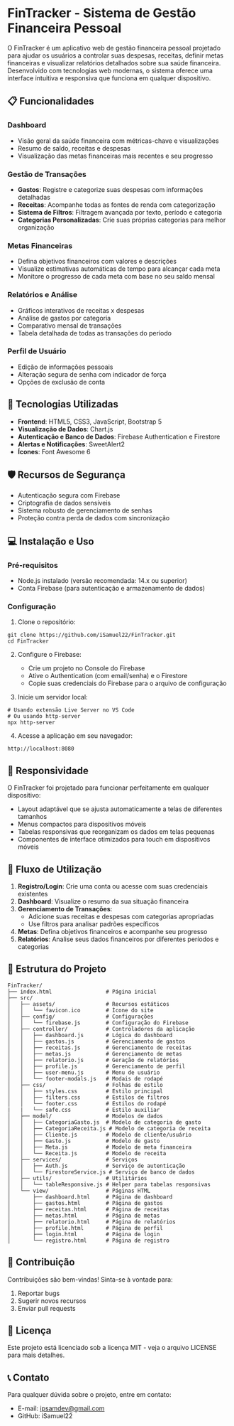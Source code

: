 # **FinTracker - Sistema de Gestão Financeira Pessoal**

O FinTracker é um aplicativo web de gestão financeira pessoal projetado para ajudar os usuários a controlar suas despesas, receitas, definir metas financeiras e visualizar relatórios detalhados sobre sua saúde financeira. Desenvolvido com tecnologias web modernas, o sistema oferece uma interface intuitiva e responsiva que funciona em qualquer dispositivo.

## **📋 Funcionalidades**

### Dashboard
* Visão geral da saúde financeira com métricas-chave e visualizações
* Resumo de saldo, receitas e despesas
* Visualização das metas financeiras mais recentes e seu progresso

### Gestão de Transações
* **Gastos**: Registre e categorize suas despesas com informações detalhadas
* **Receitas**: Acompanhe todas as fontes de renda com categorização
* **Sistema de Filtros**: Filtragem avançada por texto, período e categoria
* **Categorias Personalizadas**: Crie suas próprias categorias para melhor organização

### Metas Financeiras
* Defina objetivos financeiros com valores e descrições
* Visualize estimativas automáticas de tempo para alcançar cada meta
* Monitore o progresso de cada meta com base no seu saldo mensal

### Relatórios e Análise
* Gráficos interativos de receitas x despesas
* Análise de gastos por categoria
* Comparativo mensal de transações
* Tabela detalhada de todas as transações do período

### Perfil de Usuário
* Edição de informações pessoais
* Alteração segura de senha com indicador de força
* Opções de exclusão de conta

## **🚀 Tecnologias Utilizadas**
* **Frontend**: HTML5, CSS3, JavaScript, Bootstrap 5
* **Visualização de Dados**: Chart.js
* **Autenticação e Banco de Dados**: Firebase Authentication e Firestore
* **Alertas e Notificações**: SweetAlert2
* **Ícones**: Font Awesome 6

## **🛡️ Recursos de Segurança**
* Autenticação segura com Firebase
* Criptografia de dados sensíveis
* Sistema robusto de gerenciamento de senhas
* Proteção contra perda de dados com sincronização

## **💻 Instalação e Uso**

### Pré-requisitos
* Node.js instalado (versão recomendada: 14.x ou superior)
* Conta Firebase (para autenticação e armazenamento de dados)

### Configuração
1. Clone o repositório:
```
git clone https://github.com/iSamuel22/FinTracker.git
cd FinTracker
```

2. Configure o Firebase:
   * Crie um projeto no Console do Firebase
   * Ative o Authentication (com email/senha) e o Firestore
   * Copie suas credenciais do Firebase para o arquivo de configuração

3. Inicie um servidor local:
```
# Usando extensão Live Server no VS Code
# Ou usando http-server
npx http-server
```

4. Acesse a aplicação em seu navegador:
```
http://localhost:8080
```

## **📱 Responsividade**
O FinTracker foi projetado para funcionar perfeitamente em qualquer dispositivo:
* Layout adaptável que se ajusta automaticamente a telas de diferentes tamanhos
* Menus compactos para dispositivos móveis
* Tabelas responsivas que reorganizam os dados em telas pequenas
* Componentes de interface otimizados para touch em dispositivos móveis

## **🔄 Fluxo de Utilização**
1. **Registro/Login**: Crie uma conta ou acesse com suas credenciais existentes
2. **Dashboard**: Visualize o resumo da sua situação financeira
3. **Gerenciamento de Transações**:
   * Adicione suas receitas e despesas com categorias apropriadas
   * Use filtros para analisar padrões específicos
4. **Metas**: Defina objetivos financeiros e acompanhe seu progresso
5. **Relatórios**: Analise seus dados financeiros por diferentes períodos e categorias

## **📝 Estrutura do Projeto**
```
FinTracker/
├── index.html                 # Página inicial
├── src/
│   ├── assets/                # Recursos estáticos
│   │   └── favicon.ico        # Ícone do site
│   ├── config/                # Configurações
│   │   └── firebase.js        # Configuração do Firebase
│   ├── controller/            # Controladores da aplicação
│   │   ├── dashboard.js       # Lógica do dashboard
│   │   ├── gastos.js          # Gerenciamento de gastos
│   │   ├── receitas.js        # Gerenciamento de receitas
│   │   ├── metas.js           # Gerenciamento de metas
│   │   ├── relatorio.js       # Geração de relatórios
│   │   ├── profile.js         # Gerenciamento de perfil
│   │   ├── user-menu.js       # Menu de usuário
│   │   └── footer-modals.js   # Modais de rodapé
│   ├── css/                   # Folhas de estilo
│   │   ├── styles.css         # Estilo principal
│   │   ├── filters.css        # Estilos de filtros
│   │   └── footer.css         # Estilos do rodapé
|   |   └── safe.css           # Estilo auxiliar
│   ├── model/                 # Modelos de dados
│   │   ├── CategoriaGasto.js  # Modelo de categoria de gasto
│   │   ├── CategoriaReceita.js # Modelo de categoria de receita
│   │   ├── Cliente.js         # Modelo de cliente/usuário
│   │   ├── Gasto.js           # Modelo de gasto
│   │   ├── Meta.js            # Modelo de meta financeira
│   │   └── Receita.js         # Modelo de receita
│   ├── services/              # Serviços
│   │   ├── Auth.js            # Serviço de autenticação
│   │   └── FirestoreService.js # Serviço de banco de dados
│   ├── utils/                 # Utilitários
│   │   └── tableResponsive.js # Helper para tabelas responsivas
│   └── view/                  # Páginas HTML
│       ├── dashboard.html     # Página de dashboard
│       ├── gastos.html        # Página de gastos
│       ├── receitas.html      # Página de receitas
│       ├── metas.html         # Página de metas
│       ├── relatorio.html     # Página de relatórios
│       ├── profile.html       # Página de perfil
│       ├── login.html         # Página de login
│       └── registro.html      # Página de registro
```

## **🤝 Contribuição**
Contribuições são bem-vindas! Sinta-se à vontade para:
1. Reportar bugs
2. Sugerir novos recursos
3. Enviar pull requests

## **📜 Licença**
Este projeto está licenciado sob a licença MIT - veja o arquivo LICENSE para mais detalhes.

## **📞 Contato**
Para qualquer dúvida sobre o projeto, entre em contato:
* E-mail: ipsamdev@gmail.com  
* GitHub: iSamuel22
